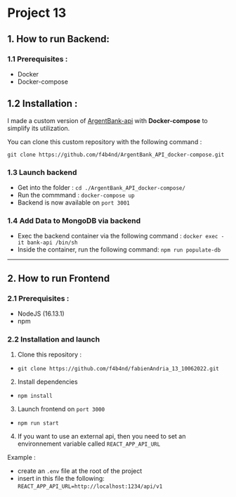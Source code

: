 # Project 13


## 1. How to run Backend: 

### 1.1 Prerequisites :
- Docker
- Docker-compose

## 1.2 Installation : 

I made a custom version of [ArgentBank-api](https://github.com/OpenClassrooms-Student-Center/Project-10-Bank-API) with **Docker-compose** to simplify its utilization.

You can clone this custom repository with the following command :

`git clone https://github.com/f4b4nd/ArgentBank_API_docker-compose.git`


### 1.3 Launch backend
- Get into the folder : `cd ./ArgentBank_API_docker-compose/`
- Run the commmand : `docker-compose up`
- Backend is now available on `port 3001`

### 1.4 Add Data to MongoDB via backend
- Exec the backend container via the following command : `docker exec -it bank-api /bin/sh`
- Inside the container, run the following command: `npm run populate-db`
---

## 2. How to run Frontend

### 2.1 Prerequisites : 
- NodeJS (16.13.1)
- npm

### 2.2 Installation and launch

1. Clone this repository : 
- `git clone https://github.com/f4b4nd/fabienAndria_13_10062022.git`

2. Install dependencies
- `npm install`

3. Launch frontend on `port 3000`
- `npm run start` 

4. If you want to use an external api, then you need to set an environnement variable called `REACT_APP_API_URL`

Example : 
- create an `.env` file at the root of the project
- insert in this file the following: `REACT_APP_API_URL=http://localhost:1234/api/v1`